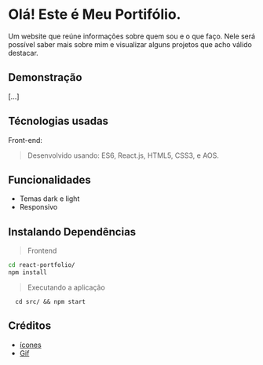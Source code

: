 # Olá! Este é Meu Portifólio.

Um website que reúne informações sobre quem sou e o que faço. Nele será possível saber mais sobre mim e visualizar alguns projetos que acho válido destacar.

## Demonstração

[...]

## Técnologias usadas

Front-end:

> Desenvolvido usando: ES6, React.js, HTML5, CSS3, e AOS.

## Funcionalidades

- Temas dark e light
- Responsivo

## Instalando Dependências

> Frontend

```bash
cd react-portfolio/
npm install
```

> Executando a aplicação

```
  cd src/ && npm start
```

## Créditos

- [ícones](https://icon-icons.com/)
- [Gif](https://dribbble.com/eown)
